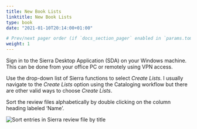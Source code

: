 ```yaml
---
title: New Book Lists
linktitle: New Book Lists
type: book
date: "2021-01-10T20:14:00+01:00"

# Prev/next pager order (if `docs_section_pager` enabled in `params.toml`)
weight: 1
---
```


Sign in to the Sierra Desktop Application (SDA) on your Windows machine.  This can be done from your office PC or remotely using VPN access.

Use the drop-down list of Sierra functions to select _Create Lists_.  I usually navigate to the _Create Lists_ option using the Cataloging workflow but there are other valid ways to choose _Create Lists_.

Sort the review files alphabetically by double clicking on the column heading labeled ‘Name’.

![Sort entries in Sierra review file by title](/images/image001.png)
